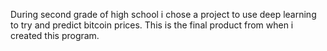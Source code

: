 During second grade of high school i chose a project to use deep learning to try and predict bitcoin prices.
This is the final product from when i created this program.
